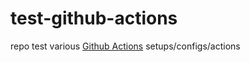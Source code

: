 # test-github-actions

repo test various [Github Actions](https://github.com/pretorh/test-github-actions/actions) setups/configs/actions
